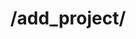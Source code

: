 ---
title: /add_project/
position_number: 1.4
type: post
description: Добавление проекта
parameters:
  - name: title
    content: Заголовок *
  - name: content
    content: Текст проекта *
  - name: site
    content: Id вашего сайта *
  - name: ctegory
    content: Id категории *
  - name: subcategory
    content: Id подкатегории
  - name: url
    content: Url страницы проекта *
content_markdown: |-
  Этот запрос добавляет проект в нашу базу<br />Поля отмеченные * обязательны!

  Для получения id сайта, категорий и подкатегорий - напишите нам и мы добавим вашу биржу к нам в базу
  {: .info }
left_code_blocks:
  - code_block: |-
      <?php
      $base = 'https://jobned.com/api/v1';
      $ch = curl_init($base . '/add_project/');
      $token = 'Your API key';
      $data = array(
        "title" => "Project title",
        "content" => "Project text",
        "site" => "1",
        "category" => "1",
        "subcategory" => "1",
        "url" => "https://jobned.com/projects/project/1/"
      );
      $data_string = json_encode($data);
      curl_setopt($ch, CURLOPT_RETURNTRANSFER, 1);
      curl_setopt($ch, CURLOPT_FOLLOWLOCATION, 1);
      curl_setopt($ch, CURLOPT_CUSTOMREQUEST, "POST");
      curl_setopt($ch, CURLOPT_POSTFIELDS, $data_string);
      curl_setopt($ch, CURLOPT_HEADER, false);
      curl_setopt($ch, CURLOPT_SSL_VERIFYPEER, false);
      curl_setopt($ch, CURLOPT_SSL_VERIFYHOST, false);
      $authorization = 'Authorization: Bearer ' . $token;
      curl_setopt($ch, CURLOPT_HTTPHEADER, array($authorization));
      $responce = curl_exec($ch);
      curl_close($ch);
      $responce = json_decode($responce, true);
      var_dump($responce);
      ?>
    title: Пример запроса php
    language: php
right_code_blocks:
  - code_block: |2-
      
      {
        "success": "Ok"
      }
    title: Response
    language: json
  - code_block: |2-
      {
        "error": "Wrong api key"
      }
    title: Error
    language: json
---